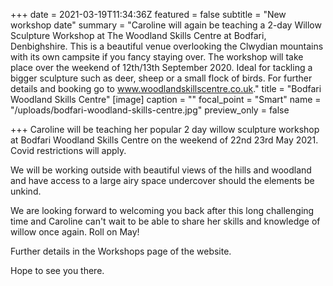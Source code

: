 +++
date = 2021-03-19T11:34:36Z
featured = false
subtitle = "New workshop date"
summary = "Caroline will again be teaching a 2-day Willow Sculpture Workshop at The Woodland Skills Centre at Bodfari, Denbighshire.  This is a beautiful venue overlooking the Clwydian mountains with its own campsite if you fancy staying over.  The workshop will take place over the weekend of 12th/13th September 2020. Ideal for tackling a bigger sculpture such as deer, sheep or a small flock of birds. For further details and booking go to www.woodlandskillscentre.co.uk."
title = "Bodfari Woodland Skills Centre"
[image]
caption = ""
focal_point = "Smart"
name = "/uploads/bodfari-woodland-skills-centre.jpg"
preview_only = false

+++
Caroline will be teaching her popular 2 day willow sculpture workshop at Bodfari Woodland Skills Centre on the weekend of 22nd 23rd May 2021. Covid restrictions will apply.

We will be working outside with beautiful views of the hills and woodland and have access to a large airy space undercover should the elements be unkind.

We are looking forward to welcoming you back after this long challenging time and Caroline can't wait to be able to share her skills and knowledge of willow once again. Roll on May!

Further details in the Workshops page of the website.

Hope to see you there.